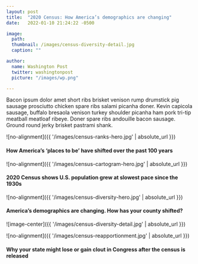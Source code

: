 ```yaml
---
layout: post
title:  "2020 Census: How America’s demographics are changing"
date:   2022-01-10 21:24:22 -0500

image:
  path: 
  thumbnail: /images/census-diversity-detail.jpg
  caption: ""

author:
  name: Washington Post
  twitter: washingtonpost
  picture: "/images/wp.png"

---
```


Bacon ipsum dolor amet short ribs brisket venison rump drumstick pig sausage prosciutto chicken spare ribs salami picanha doner. Kevin capicola sausage, buffalo bresaola venison turkey shoulder picanha ham pork tri-tip meatball meatloaf ribeye. Doner spare ribs andouille bacon sausage. Ground round jerky brisket pastrami shank.

![no-alignment]({{ '/images/census-ranks-hero.jpg' | absolute_url }})

#### How America’s ‘places to be’ have shifted over the past 100 years


![no-alignment]({{ '/images/census-cartogram-hero.jpg' | absolute_url }})

#### 2020 Census shows U.S. population grew at slowest pace since the 1930s


![no-alignment]({{ '/images/census-diversity-hero.jpg' | absolute_url }})

#### America’s demographics are changing. How has your county shifted?

![image-center]({{ '/images/census-diversity-detail.jpg' | absolute_url }})




![no-alignment]({{ '/images/census-reapportionment.jpg' | absolute_url }})

#### Why your state might lose or gain clout in Congress after the census is released



[project-link]: https://www.washingtonpost.com/graphics/2020/local/white-house-fence-protest-signs-photos/
[print-pdf]: /protest-wall-print.pdf
